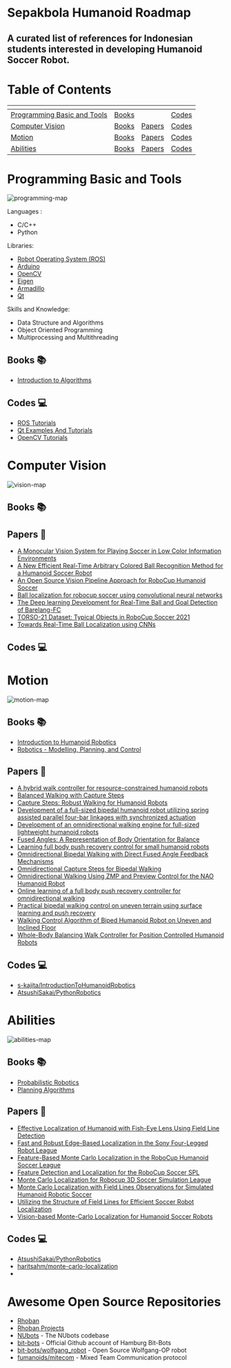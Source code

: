 # Sepakbola Humanoid Roadmap

A curated list of references for Indonesian students interested in developing Humanoid Soccer Robot.
---

# Table of Contents 
| <!-- -->                                    | <!-- -->                    | <!-- -->                    | <!-- -->                    |
| ------------------------------------------- | --------------------------- | --------------------------- | --------------------------- |
| [Programming Basic and Tools](#programming) | [Books](#programming-books) | <!-- -->                    | [Codes](#programming-codes) |
| [Computer Vision](#computer-vision)         | [Books](#cv-books)          | [Papers](#cv-papers)        | [Codes](#cv-codes)          |
| [Motion](#motion)                           | [Books](#motion-books)      | [Papers](#motion-papers)    | [Codes](#motion-codes)      |
| [Abilities](#abilities)                     | [Books](#abilities-books)   | [Papers](#abilities-papers) | [Codes](#abilities-codes)   |

<a name="programming"></a>
# Programming Basic and Tools

![programming-map](figures/programming-map.png)

Languages :
- C/C++
- Python

Libraries:
- [Robot Operating System (ROS)](https://www.ros.org/)
- [Arduino](https://www.arduino.cc/)
- [OpenCV](https://opencv.org/)
- [Eigen](https://eigen.tuxfamily.org/)
- [Armadillo](http://arma.sourceforge.net/)
- [Qt](https://www.qt.io/)

Skills and Knowledge:
- Data Structure and Algorithms
- Object Oriented Programming
- Multiprocessing and Multithreading

<a name="programming-books"></a>
## Books :books:
- [Introduction to Algorithms](https://mitpress.mit.edu/books/introduction-algorithms-third-edition)

<a name="programming-codes"></a>
## Codes :computer:
- [ROS Tutorials](http://wiki.ros.org/ROS/Tutorials)
- [Qt Examples And Tutorials](https://doc.qt.io/qt-5/qtexamplesandtutorials.html)
- [OpenCV Tutorials](https://docs.opencv.org/master/d9/df8/tutorial_root.html)

<a name="computer-vision"></a>
# Computer Vision

![vision-map](figures/vision-map.png)

<a name="cv-books"></a>
## Books :books:

<a name="cv-papers"></a>
## Papers :page_facing_up:
- [A Monocular Vision System for Playing Soccer in Low Color Information Environments](https://www.researchgate.net/publication/327979849_A_Monocular_Vision_System_for_Playing_Soccer_in_Low_Color_Information_Environments)
- [A New Efficient Real-Time Arbitrary Colored Ball Recognition Method for a Humanoid Soccer Robot](https://ieeexplore.ieee.org/document/7578389)
- [An Open Source Vision Pipeline Approach for RoboCup Humanoid Soccer](https://robocup.informatik.uni-hamburg.de/wp-content/uploads/2019/06/vision_paper.pdf)
- [Ball localization for robocup soccer using convolutional neural networks](https://robocup.informatik.uni-hamburg.de/wp-content/uploads/2016/06/speck_Ball_Localization_Robocup_Soccer_Convolutional_Neural_Networks.pdf)
- [The Deep learning Development for Real-Time Ball and Goal Detection of Barelang-FC](https://ieeexplore.ieee.org/document/8240393)
- [TORSO-21 Dataset: Typical Objects in RoboCup Soccer 2021](https://www.researchgate.net/publication/352384714_TORSO-21_Dataset_Typical_Objects_in_RoboCup_Soccer_2021)
- [Towards Real-Time Ball Localization using CNNs](https://robocup.informatik.uni-hamburg.de/wp-content/uploads/2018/06/2018_Speck_Ball_Localization.pdf)

<a name="cv-codes"></a>
## Codes :computer:

<a name="motion"></a>
# Motion

![motion-map](figures/vision-map.png)

<a name="motion-books"></a>
## Books :books:
- [Introduction to Humanoid Robotics](https://link.springer.com/book/10.1007/978-3-642-54536-8)
- [Robotics - Modelling, Planning, and Control](https://www.springer.com/gp/book/9781846286414)

<a name="motion-papers"></a>
## Papers :page_facing_up:
- [A hybrid walk controller for resource-constrained humanoid robots](http://www.romela.org/wp-content/uploads/2015/05/2013_a_hybrid_walk_controller_for_resource-constrained_humanoid_robots.pdf)
- [Balanced Walking with Capture Steps](https://www.ais.uni-bonn.de/papers/RoboCup_2014_Missura_Capture_Steps.pdf)
- [Capture Steps: Robust Walking for Humanoid Robots](https://www.ais.uni-bonn.de/papers/IJHR_2020_Missura.pdf)
- [Development of a full-sized bipedal humanoid robot utilizing spring assisted parallel four-bar linkages with synchronized actuation](http://www.romela.org/wp-content/uploads/2015/05/Development-of-a-full-sized-bipedal-humanoid-robot-utilizing-spring-assisted-parallel-four-bar-linkages-with-synchronized-actuation.pdf)
- [Development of an omnidirectional walking engine for full-sized lightweight humanoid robots](http://www.romela.org/wp-content/uploads/2015/05/Development-of-an-omnidirectional-walking-engine-for-full-sized-lightweight-humanoid-robots.pdf)
- [Fused Angles: A Representation of Body Orientation for Balance](https://www.ais.uni-bonn.de/papers/IROS_2015_Allgeuer.pdf)
- [Learning full body push recovery control for small humanoid robots](http://www.romela.org/wp-content/uploads/2015/05/Learning-full-body-push-recovery-control-for-small-humanoid-robots.pdf)
- [Omnidirectional Bipedal Walking with Direct Fused Angle Feedback Mechanisms](https://www.ais.uni-bonn.de/papers/Humanoids_2016_Allgeuer.pdf)
- [Omnidirectional Capture Steps for Bipedal Walking](https://www.ais.uni-bonn.de/papers/Humanoids_2013_Missura_Omnidirectional_Capture_Steps.pdf)
- [Omnidirectional Walking Using ZMP and Preview Control for the NAO Humanoid Robot](https://link.springer.com/chapter/10.1007/978-3-642-11876-0_33)
- [Online learning of a full body push recovery controller for omnidirectional walking](http://www.romela.org/wp-content/uploads/2015/05/Online-learning-of-a-full-body-push-recovery-controller-for-omnidirectional-walking.pdf)
- [Practical bipedal walking control on uneven terrain using surface learning and push recovery](http://www.romela.org/wp-content/uploads/2015/05/Practical-bipedal-walking-control-on-uneven-terrain-using-surface-learning-and-push-recovery.pdf)
- [Walking Control Algorithm of Biped Humanoid Robot on Uneven and Inclined Floor](https://link.springer.com/article/10.1007/s10846-006-9107-8)
- [Whole-Body Balancing Walk Controller for Position Controlled Humanoid Robots](https://www.semanticscholar.org/paper/Whole-Body-Balancing-Walk-Controller-for-Position-Yi-Zhang/455fdbad547d3a00378203c52cc9e2baec4fcac9)

<a name="motion-codes"></a>
## Codes :computer:
- [s-kajita/IntroductionToHumanoidRobotics](https://github.com/s-kajita/IntroductionToHumanoidRobotics)
- [AtsushiSakai/PythonRobotics](https://github.com/AtsushiSakai/PythonRobotics)

<a name="abilities"></a>
# Abilities

![abilities-map](figures/abilities-map.png)

<a name="abilities-books"></a>
## Books :books:
- [Probabilistic Robotics](http://www.probabilistic-robotics.org/)
- [Planning Algorithms](http://lavalle.pl/planning/)

<a name="abilities-papers"></a>
## Papers :page_facing_up:
- [Effective Localization of Humanoid with Fish-Eye Lens Using Field Line Detection](https://ieeexplore.ieee.org/document/7556191)
- [Fast and Robust Edge-Based Localization in the Sony Four-Legged Robot League](https://link.springer.com/chapter/10.1007/978-3-540-25940-4_23)
- [Feature-Based Monte Carlo Localization in the RoboCup Humanoid Soccer League](https://tams.informatik.uni-hamburg.de/publications/2019/MSc_Judith_Hartfill.pdf)
- [Feature Detection and Localization for the RoboCup Soccer SPL](https://www.semanticscholar.org/paper/Feature-Detection-and-Localization-for-the-RoboCup-Gudi-Kok/9e2d9d70a228059e8c862c3f4f6677e00f13909d)
- [Monte Carlo Localization for Robocup 3D Soccer Simulation League](https://fei.edu.br/brahur2016/artigos/Artigo%209%20-%20ITA.pdf)
- [Monte Carlo Localization with Field Lines Observations for Simulated Humanoid Robotic Soccer](https://ieeexplore.ieee.org/abstract/document/7783549)
- [Utilizing the Structure of Field Lines for Efficient Soccer Robot Localization](https://www.ais.uni-bonn.de/papers/RoboCup_Symposium_2010_Schulz.pdf)
- [Vision-based Monte-Carlo Localization for Humanoid Soccer Robots](https://ieeexplore.ieee.org/document/8215310)

<a name="abilities-codes"></a>
## Codes :computer:
- [AtsushiSakai/PythonRobotics](https://github.com/AtsushiSakai/PythonRobotics)
- [haritsahm/monte-carlo-localization](https://github.com/haritsahm/monte-carlo-localization)
- 
# Awesome Open Source Repositories
- [Rhoban](https://github.com/Rhoban)
- [Rhoban Projects](https://github.com/RhobanProject)
- [NUbots](https://github.com/NUbots/NUbots) - The NUbots codebase 
- [bit-bots](https://github.com/bit-bots) - Official Github account of Hamburg Bit-Bots
- [bit-bots/wolfgang_robot](https://github.com/bit-bots/wolfgang_robot) - Open Source Wolfgang-OP robot
- [fumanoids/mitecom](https://github.com/fumanoids/mitecom) - Mixed Team Communication protocol 



